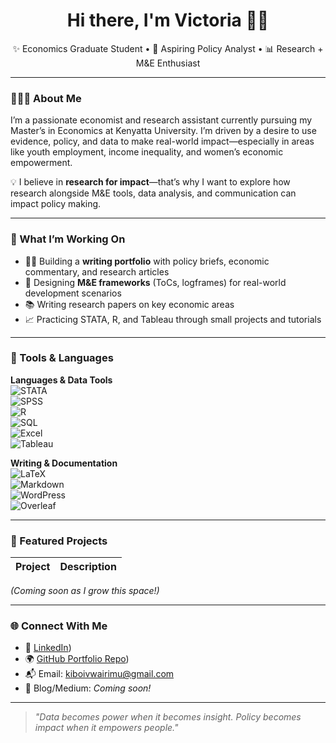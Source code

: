 <h1 align="center">Hi there, I'm Victoria 👋🏾</h1>
<p align="center">
✨ Economics Graduate Student • 💼 Aspiring Policy Analyst • 📊 Research + M&E Enthusiast
</p>

---

### 👩🏾‍💻 About Me

I’m a passionate economist and research assistant currently pursuing my Master’s in Economics at Kenyatta University. I’m driven by a desire to use evidence, policy, and data to make real-world impact—especially in areas like youth employment, income inequality, and women’s economic empowerment.

💡 I believe in **research for impact**—that’s why I want to explore how research alongside M&E tools, data analysis, and communication can impact policy making.

---

### 🔎 What I’m Working On

- ✍🏾 Building a **writing portfolio** with policy briefs, economic commentary, and research articles  
- 🧪 Designing **M&E frameworks** (ToCs, logframes) for real-world development scenarios  
- 📚 Writing research papers on key economic areas  
- 📈 Practicing STATA, R, and Tableau through small projects and tutorials

---

### 🧰 Tools & Languages

**Languages & Data Tools**  
![STATA](https://img.shields.io/badge/STATA-Econometrics-blue?style=flat-square)  
![SPSS](https://img.shields.io/badge/SPSS-Statistics-blueviolet?style=flat-square)  
![R](https://img.shields.io/badge/R-Data_Analysis-lightgrey?logo=r&style=flat-square)  
![SQL](https://img.shields.io/badge/SQL-Beginner-yellow?style=flat-square)  
![Excel](https://img.shields.io/badge/Excel-Data_Cleanup-brightgreen?style=flat-square)  
![Tableau](https://img.shields.io/badge/Tableau-Visualization-orange?style=flat-square)

**Writing & Documentation**  
![LaTeX](https://img.shields.io/badge/LaTeX-Academic_Writing-0097A7?style=flat-square)  
![Markdown](https://img.shields.io/badge/Markdown-Documentation-000000?style=flat-square)  
![WordPress](https://img.shields.io/badge/WordPress-Blogs-informational?style=flat-square)  
![Overleaf](https://img.shields.io/badge/Overleaf-Reports-brightgreen?style=flat-square)

---

### 📂 Featured Projects

| Project | Description |
|--------|-------------|


_(Coming soon as I grow this space!)_

---

### 🌐 Connect With Me

- 💼 [LinkedIn](https://www.linkedin.com/in/victoria-kiboi/))  
- 🌍 [GitHub Portfolio Repo](https://github.com/VictoriaLynn74/Data-and-Research-Analysis-Portfolio/tree/main))  
- 📬 Email: kiboivwairimu@gmail.com  
- 📝 Blog/Medium: _Coming soon!_

---

> *"Data becomes power when it becomes insight. Policy becomes impact when it empowers people."*  


